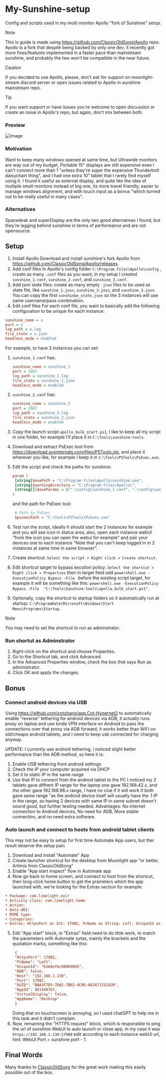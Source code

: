 # My-Sunshine-setup
Config and scripts used in my multi monitor Apollo "fork of Sunshine" setup.

> [!NOTE]
> This is guide is made using https://github.com/ClassicOldSong/Apollo repo.
> Apollo is a fork that despite being backed by only one dev, it recently got more fixes/features implemented in a faster pace than mainstream sunshine, and probably the two won't be compatible in the near future.

> [!CAUTION]
> If you decided to use Apollo, please, don't ask for support on moonlight-stream discord server or open issues related to Apollo in sunshine mainstream repo.

> [!TIP]
> If you want support or have issues you're welcome to open discussion or create an issue in Apollo's repo, but again, don't mix between both.

### Preview
![image](https://github.com/user-attachments/assets/c7448d48-f867-4103-9baa-a1fa30e5bf48)

### Motivation
Want to keep many windows opened at same time, but Ultrawide monitors are way out of my budget, Portable 15" displays are still expensive even I can't connect more than 1 "unless they're super the expensive Thunderbolt daisychain thing", and I had one extra 10" tablet that I rarely find myself using it.
I found it useful as external display, and quite like the idea of multiple small monitors instead of big one, its more travel friendly, easier to manage windows alignment, and with touch input as a bonus "which turned out to be really useful in many cases". 

### Alternatives
Spacedesk and superDisplay are the only two good alternatives I found, but they're lagging behind sunshine in terms of performance and are not opensource. 

## Setup
1. Install Apollo
Download and install sunshine's fork Apollo from https://github.com/ClassicOldSong/Apollo/releases.
2. Add conf files
In Apollo's config folder `C:\Program Files\Apollo\config` , create as many `.conf` files as you want, in my setup I created `sunshine_1.conf`, `sunshine_2.conf`, and `sunshine_3.conf`.
3. Add json state files: create as many empty `.json` files to be used as state file, like `sunshine_1.josn`, `sunshine_3.josn`, and `sunshine_3.josn`. You can copy the first `sunshinbe_state.json` so the 3 instances will use same username/pass combination.
4. Edit conf files
For each conf file, you want to basically add the following configuration to be unique for each instance:

```ini
sunshine_name = x
port = x
log_path = x.log
file_state = x.json
headless_mode = enabled
```

For example, to have 2 instances you can set:

1. `sunshine_1.conf` has:
    ```ini
    sunshine_name = sunshine_1
    port = 1987
    log_path = sunshine_1.log
    file_state = sunshine_1.json
    headless_mode = enabled
    ```

2. `sunshine_2.conf` has:
    ```ini
    sunshine_name = sunshine_2
    port = 2987
    log_path = sunshine_2.log
    file_state = sunshine_2.json
    headless_mode = enabled
    ```
4. Copy the launch script `apollo_bulk_start.ps1`, I like to keep all my script in one folder, for example I'll place it in `C:\Tools\sunshine-tools`.
5. Download and extract PsExec tool from https://download.sysinternals.com/files/PSTools.zip, and place it wherever you like, for example I keep it in `C:\Tools\PSTools\PsExec.exe`.
6. Edit the script and check the paths for sunshine:
   ```ini
   param (
    [string]$exePath = "C:\Program Files\Apollo\sunshine.exe", 
    [string]$workingDirectory = "C:\Program Files\Apollo\",
    [string[]]$exeParams = @(".\config\sunshine_1.conf", ".\config\sunshine_2.conf")
   )
   ```
   and the path for PsExec tool:
   ```ini
    # Path to PsExec
    $psexecPath = "C:\Tools\PSTools\PsExec.exe"
   ```
7. Test run the script, ideally it should start the 2 instances for example and you will see icon in status area, also, open each instance webUI "from the icon you can open the webui for example" and pair your devices one to each instance "Note that you can't keep logged in in 2 instances at same time in same browser".
8. Create shortcut: `Select the script > Right click > Create shortcut`.
9. Edit shortcut target to bypass excution policy: `Select the shortcut > Right click > Properties` then in target field add `powershell.exe -ExecutionPolicy Bypass -File ` before the existing script target, for example it will be something like this: `powershell.exe -ExecutionPolicy Bypass -File  "C:\Tools\Sunshine-tools\apollo_bulk_start.ps1"`.
10. Optionally, copy the shortcut to startup folders so it automatically run at startup: `C:\ProgramData\Microsoft\Windows\Start Menu\Programs\Startup`.
> [!Note]
> You may need to set the shortcut to run as adminstrator.
### Run shortut as Adminstrator
1. Right-click on the shortcut and choose Properties.
2. Go to the Shortcut tab, and click Advanced.
3. In the Advanced Properties window, check the box that says Run as administrator.
4. Click OK and apply the changes.

## Bonus
### Connect android devices via USB
Using https://github.com/cotzhang/app.Cot-Hypernet2 to automatically enable "reverse" tethering for android devices via ADB, it actually runs proxy on laptop and use kinda VPN interface on Android to pass the connections over that proxy via ADB forward, it works better than WiFi on old/cheapo android tablets, and I need to keep usb connected for charging anyway.

UPDATE: I currently use android tethering, I noticed slight better performance than the ADB method, so here it is:
1. Enable USB tethering from android settings
2. Check the IP your computer acquired via DHCP
3. Set it to static IP in the same range
4. Use that IP to connect from the android tablet to the PC
   I noticed my 2 tablets gave diffrent IP range for the laptop one gave 192.168.42.x, and the other gave 192.168.98.x range, I have no clue if it will work if both gave same range "as the android device itself will usually have the .1 IP in the range, so having 2 devices with same IP in same subnet doesn't sound good, but further testing needed.
   Advantages: No internet connection to Android devices, No need for ADB, More stable connection, and no need extra software.
### Auto launch and connect to hosts from android tablet clients
This may not be easy to setup for first time Automate App users, but ther result deserve the setup pain
  1. Download and install "Automate" App
  2. Create launcher shortcut for the desktop from Moonlight app "or better, Artimis from ClassicOldSong"
  3. Enable "App start inspect" flow in Automate app
  4. Now go back to home screen, and connect to host from the shortcut, then long-click home button to get the prameters which the app launched with, we're looking for the Extras section for example:
```ini
• Package: com.limelight.noir
• Activity class: com.limelight.Game
• Action: 
• Data URI: 
• MIME type: 
• Categories: 
• Extras: HttpsPort as Int: 17982, PcName as String: Left, UniqueId as String: b368efbc98069085, HDR as Boolean: 0, Host as String: 192.168.1.130, Port as Int: 17987, UUID as String: BBA3F7D5-7DA2-7B02-4C0E-681A7131C02B, AppId as Int: 881448767, VirtualDisplay as Boolean: 0, AppName as String: Desktop
```
     
  5. Edit "App start" block, in "Extras" field need to do little work, to match the parameters with Automate sytax, mainly the brackets and the quotation marks, something like this:
     ```ini
      {
      "HttpsPort": 17982,
      "PcName": "Left",
      "UniqueId": "b368efbc98069085",
      "HDR": false,
      "Host": "192.168.1.130",
      "Port": 17987,
      "UUID": "BBA3F7D5-7DA2-7B02-4C0E-681A7131C02B",
      "AppId": 881448767,
      "VirtualDisplay": false,
      "AppName": "Desktop"
      } 
      ```
     Doing that on touchscreen is annoying, so I used chatGPT to help me in this task and it didn't complain.
  6. Now, remaining the "HTTPS request" block, which is responsible to ping the url of sunshine WebUI to auto launch or close app, in my case it was `https://192.168.1.130:17988` edit according to each instance webUI url, hint: WebUI Port = sunshine port - 1.

## Final Words
Many thanks to [ClassicOldSong](https://github.com/ClassicOldSong) for the great work making this easily possible out of the box.
